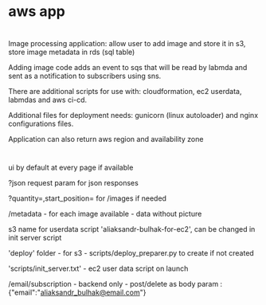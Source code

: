 # aws app

#
Image processing application: allow user to add image and store it in s3, store image metadata in rds (sql table)

Adding image code adds an event to sqs that will be read by labmda and sent as a notification to subscribers using sns.

There are additional scripts for use with: cloudformation, ec2 userdata, labmdas and aws ci-cd.

Additional files for deployment needs: gunicorn (linux autoloader) and nginx configurations files.

Application can also return aws region and availability zone

#

ui by default at every page if available

?json request param for json responses

?quantity=,start_position= for /images if needed

/metadata - for each image available - data without picture

s3 name for userdata script 'aliaksandr-bulhak-for-ec2', can be changed in init server script

'deploy' folder - for s3 - scripts/deploy_preparer.py to create if not created

'scripts/init_server.txt' - ec2 user data script on launch

/email/subscription - backend only - post/delete as body param : {"email":"aliaksandr_bulhak@email.com"}
